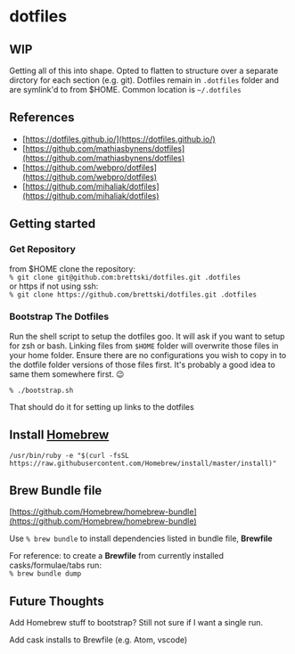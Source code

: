 # dotfiles

## WIP

Getting all of this into shape. Opted to flatten to structure over a separate dirctory for each section (e.g. git). Dotfiles remain in `.dotfiles` folder and are symlink'd to from $HOME. Common location is `~/.dotfiles`

## References

* [https://dotfiles.github.io/](https://dotfiles.github.io/)
* [https://github.com/mathiasbynens/dotfiles](https://github.com/mathiasbynens/dotfiles)
* [https://github.com/webpro/dotfiles](https://github.com/webpro/dotfiles)
* [https://github.com/mihaliak/dotfiles](https://github.com/mihaliak/dotfiles)

## Getting started

### Get Repository

from $HOME clone the repository:  
`% git clone git@github.com:brettski/dotfiles.git .dotfiles`  
or https if not using ssh:  
`% git clone https://github.com/brettski/dotfiles.git .dotfiles`

### Bootstrap The Dotfiles

Run the shell script to setup the dotfiles goo. It will ask if you want to setup for zsh or bash. Linking files from `$HOME` folder will overwrite those files in your home folder. Ensure there are no configurations you wish to copy in to the dotfile folder versions of those files first. It's probably a good idea to same them somewhere first. 😉

`% ./bootstrap.sh`

That should do it for setting up links to the dotfiles

## Install [Homebrew](https://brew.sh)

`/usr/bin/ruby -e "$(curl -fsSL https://raw.githubusercontent.com/Homebrew/install/master/install)"`

## Brew Bundle file

[https://github.com/Homebrew/homebrew-bundle](https://github.com/Homebrew/homebrew-bundle)

Use `% brew bundle` to install dependencies listed in bundle file, **Brewfile**

For reference: to create a **Brewfile** from currently installed casks/formulae/tabs run:  
`% brew bundle dump`

## Future Thoughts

Add Homebrew stuff to bootstrap? Still not sure if I want a single run.

Add cask installs to Brewfile (e.g. Atom, vscode)
